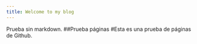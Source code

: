```yaml
---
title: Welcome to my blog
---
```


Prueba sin markdown.
##Prueba páginas
#Esta es una prueba de páginas de Github.

